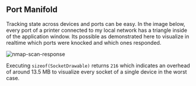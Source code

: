 Port Manifold
-------------

Tracking state across devices and ports can be easy. In the image below, every port of a printer connected to my local network has a triangle inside of the application window. Its possible as demonstrated here to visualize in realtime which ports were knocked and which ones responded.


![nmap-scan-response](https://raw.githubusercontent.com/nskelsey/monopticon/master/contrib/screens/printer-syn-ack.gif)

Executing `sizeof(SocketDrawable)` returns `216` which indicates an overhead of around 13.5 MB to visualize every socket of a single device in the worst case.
